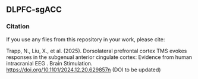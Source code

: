 ## DLPFC-sgACC
### Citation
If you use any files from this repository in your work, please cite:

Trapp, N., Liu, X., et al. (2025). Dorsolateral prefrontal cortex TMS evokes responses in the subgenual anterior cingulate cortex: Evidence from human intracranial EEG
. Brain Stimulation. https://doi.org/10.1101/2024.12.20.629857n (DOI to be updated)
